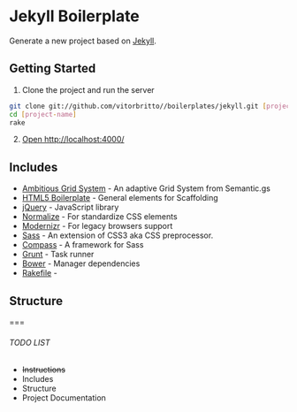 # Jekyll Boilerplate

Generate a new project based on [Jekyll](http://docpad.org/).

## Getting Started

1. Clone the project and run the server

  ``` bash
  git clone git://github.com/vitorbritto//boilerplates/jekyll.git [project-name]
  cd [project-name]
  rake
  ```

2. [Open http://localhost:4000/](http://localhost:4000/)

## Includes

* [Ambitious Grid System](https://github.com/ambitiousframework/grid-system) - An adaptive Grid System from Semantic.gs
* [HTML5 Boilerplate](https://github.com/h5bp/html5-boilerplate) - General elements for Scaffolding
* [jQuery](http://jquery.com/) - JavaScript library
* [Normalize](http://necolas.github.io/normalize.css/) - For standardize CSS elements
* [Modernizr](http://modernizr.com/) - For legacy browsers support
* [Sass](http://sass-lang.com/) - An extension of CSS3 aka CSS preprocessor.
* [Compass](http://compass-style.org/) - A framework for Sass
* [Grunt](http://gruntjs.com/) - Task runner
* [Bower](http://bower.io/) - Manager dependencies
* [Rakefile]() -

## Structure

===

###### TODO LIST

* ~~Instructions~~
* Includes
* Structure
* Project Documentation
